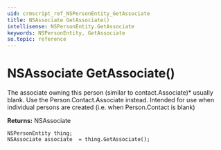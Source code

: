 ```yaml
---
uid: crmscript_ref_NSPersonEntity_GetAssociate
title: NSAssociate GetAssociate()
intellisense: NSPersonEntity.GetAssociate
keywords: NSPersonEntity, GetAssociate
so.topic: reference
---
```


# NSAssociate GetAssociate()

The associate owning this person (similar to contact.Associate)* usually blank. Use the Person.Contact.Associate instead.  Intended for use when individual persons are created (i.e. when Person.Contact is blank)

**Returns:** NSAssociate

```crmscript
NSPersonEntity thing;
NSAssociate associate  = thing.GetAssociate();
```

